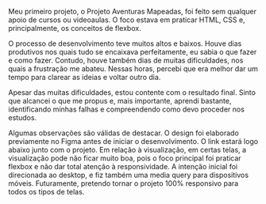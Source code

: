 Meu primeiro projeto, o Projeto Aventuras Mapeadas, foi feito sem qualquer apoio de cursos ou videoaulas. O foco estava em praticar HTML, CSS e, principalmente, os conceitos de flexbox.

O processo de desenvolvimento teve muitos altos e baixos. Houve dias produtivos nos quais tudo se encaixava perfeitamente, eu sabia o que fazer e como fazer. Contudo, houve também dias de muitas dificuldades, nos quais a frustração me abateu. Nessas horas, percebi que era melhor dar um tempo para clarear as ideias e voltar outro dia.

Apesar das muitas dificuldades, estou contente com o resultado final. Sinto que alcancei o que me propus e, mais importante, aprendi bastante, identificando minhas falhas e compreendendo como devo proceder nos estudos.

Algumas observações são válidas de destacar. O design foi elaborado previamente no Figma antes de iniciar o desenvolvimento. O link estará logo abaixo junto com o projeto. Em relação à visualização, em certas telas, a visualização pode não ficar muito boa, pois o foco principal foi praticar flexbox e não dar total atenção à responsividade. A intenção inicial foi direcionada ao desktop, e fiz também uma media query para dispositivos móveis. Futuramente, pretendo tornar o projeto 100% responsivo para todos os tipos de telas.

<link rel="stylesheet" href="https://matheus-zordan.github.io/projeto-aventuras-mapeadas/">
 
